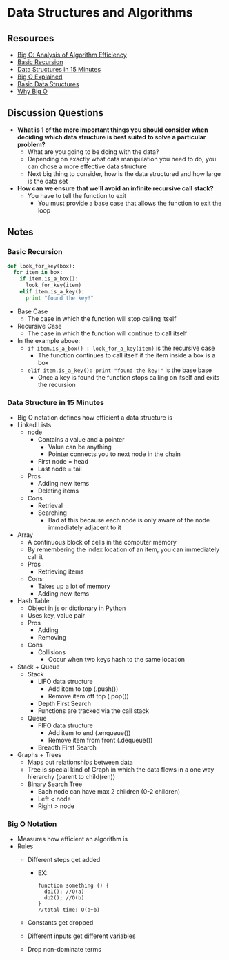 # Data Structures and Algorithms

## Resources

* [Big O: Analysis of Algorithm Efficiency](https://codefellows.github.io/common_curriculum/data_structures_and_algorithms/Code_401/class-05/resources/big_oh.html)
* [Basic Recursion](https://www.youtube.com/watch?v=vPEJSJMg4jY)
* [Data Structures in 15 Minutes](https://www.youtube.com/watch?v=sVxBVvlnJsM)
* [Big O Explained](https://www.youtube.com/watch?v=v4cd1O4zkGw)
* [Basic Data Structures](https://towardsdatascience.com/8-common-data-structures-every-programmer-must-know-171acf6a1a42)
* [Why Big O](https://triplebyte.com/blog/why-you-should-learn-big-o-and-stop-hacking-your-way-through-algorithms)

## Discussion Questions

* **What is 1 of the more important things you should consider when deciding which data structure is best suited to solve a particular problem?**
  * What are you going to be doing with the data?
  * Depending on exactly what data manipulation you need to do, you can chose a more effective data structure
  * Next big thing to consider, how is the data structured and how large is the data set
* **How can we ensure that we’ll avoid an infinite recursive call stack?**
  * You have to tell the function to exit
    * You must provide a base case that allows the function to exit the loop

## Notes

### Basic Recursion

```py
def look_for_key(box):
  for item in box:
    if item.is_a_box():
      look_for_key(item)
    elif item.is_a_key():
      print "found the key!"
```

* Base Case
  * The case in which the function will stop calling itself
* Recursive Case
  * The case in which the function will continue to call itself
* In the example above:
  * `if item.is_a_box() : look_for_a_key(item)` is the recursive case
    * The function continues to call itself if the item inside a box is a box
  * `elif item.is_a_key(): print "found the key!"` is the base base
    * Once a key is found the function stops calling on itself and exits the recursion

### Data Structure in 15 Minutes

* Big O notation defines how efficient a data structure is
* Linked Lists
  * node
    * Contains a value and a pointer
      * Value can be anything
      * Pointer connects you to next node in the chain
    * First node = head
    * Last node = tail
  * Pros
    * Adding new items
    * Deleting items
  * Cons
    * Retrieval
    * Searching
      * Bad at this because each node is only aware of the node immediately adjacent to it
* Array
  * A continuous block of cells in the computer memory
  * By remembering the index location of an item, you can immediately call it
  * Pros
    * Retrieving items
  * Cons
    * Takes up a lot of memory
    * Adding new items
* Hash Table
  * Object in js or dictionary in Python
  * Uses key, value pair
  * Pros
    * Adding
    * Removing
  * Cons
    * Collisions
      * Occur when two keys hash to the same location
* Stack + Queue
  * Stack
    * LIFO data structure
      * Add item to top (.push())
      * Remove item off top (.pop())
    * Depth First Search
    * Functions are tracked via the call stack
  * Queue
    * FIFO data structure
      * Add item to end (.enqueue())
      * Remove item from front (.dequeue())
    * Breadth First Search
* Graphs + Trees
  * Maps out relationships between data
  * Tree is special kind of Graph in which the data flows in a one way hierarchy (parent to child(ren))
  * Binary Search Tree
    * Each node can have max 2 children (0-2 children)
    * Left < node
    * Right > node

### Big O Notation

* Measures how efficient an algorithm is
* Rules
  * Different steps get added
    * EX:

      ```
      function something () {
        do1(); //O(a)
        do2(); //O(b)
      }
      //total time: O(a+b)
      ```
  
  * Constants get dropped
  * Different inputs get different variables
  * Drop non-dominate terms

